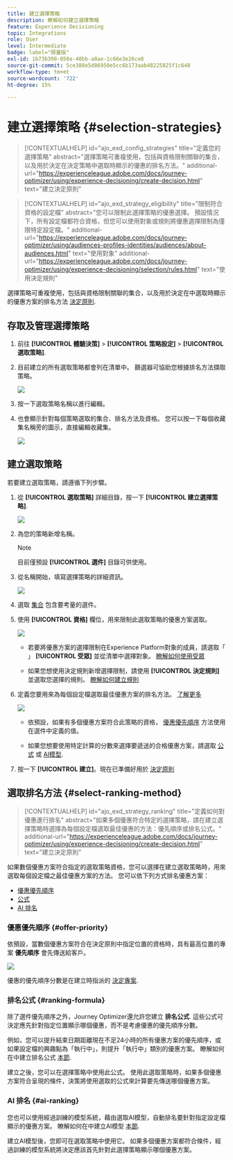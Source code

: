 ```yaml
---
title: 建立選擇策略
description: 瞭解如何建立選擇策略
feature: Experience Decisioning
topic: Integrations
role: User
level: Intermediate
badge: label="限量版"
exl-id: 1b73b398-050a-40bb-a8ae-1c66e3e26ce8
source-git-commit: 5ce388e5d86950e5cc6b173aab48225825f1c648
workflow-type: tm+mt
source-wordcount: '722'
ht-degree: 15%

---
```


# 建立選擇策略 {#selection-strategies}

>[!CONTEXTUALHELP]
>id="ajo_exd_config_strategies"
>title="定義您的選擇策略"
>abstract="選擇策略可重複使用，包括與資格限制關聯的集合，以及用於決定在決定策略中選取時顯示的優惠的排名方法。"
>additional-url="https://experienceleague.adobe.com/docs/journey-optimizer/using/experience-decisioning/create-decision.html" text="建立決定原則"

>[!CONTEXTUALHELP]
>id="ajo_exd_strategy_eligibility"
>title="限制符合資格的設定檔"
>abstract="您可以限制此選擇策略的優惠選擇。 預設情況下，所有設定檔都符合資格，但您可以使用對象或規則將優惠選擇限制為僅限特定設定檔。"
>additional-url="https://experienceleague.adobe.com/docs/journey-optimizer/using/audiences-profiles-identities/audiences/about-audiences.html" text="使用對象"
>additional-url="https://experienceleague.adobe.com/docs/journey-optimizer/using/experience-decisioning/selection/rules.html" text="使用決定規則"

選擇策略可重複使用，包括與資格限制關聯的集合，以及用於決定在中選取時顯示的優惠方案的排名方法 [決定原則](create-decision.md).

## 存取及管理選擇策略

1. 前往 **[!UICONTROL 體驗決策]** > **[!UICONTROL 策略設定]** > **[!UICONTROL 選取策略]**.

1. 目前建立的所有選取策略都會列在清單中。 篩選器可協助您根據排名方法擷取策略。

   ![](assets/strategy-list-filters.png)

1. 按一下選取策略名稱以進行編輯。

1. 也會顯示針對每個策略選取的集合、排名方法及資格。 您可以按一下每個收藏集名稱旁的圖示，直接編輯收藏集。

   ![](assets/strategy-list-edit-collection.png)

## 建立選取策略

若要建立選取策略，請遵循下列步驟。

1. 從 **[!UICONTROL 選取策略]** 詳細目錄，按一下 **[!UICONTROL 建立選擇策略]**.

   ![](assets/strategy-create-button.png)

1. 為您的策略新增名稱。

   >[!NOTE]
   >
   >目前僅預設 **[!UICONTROL 選件]** 目錄可供使用。

1. 從名稱開始，填寫選擇策略的詳細資訊。

   ![](assets/strategy-create-screen.png)

1. 選取 [集合](collections.md) 包含要考量的選件。

1. 使用 **[!UICONTROL 資格]** 欄位，用來限制此選取策略的優惠方案選取。

   ![](assets/strategy-create-eligibility.png)

   * 若要將優惠方案的選擇限制在Experience Platform對象的成員，請選取「 」 **[!UICONTROL 受眾]** 並從清單中選擇對象。 [瞭解如何使用受眾](../audience/about-audiences.md)

   * 如果您想使用決定規則新增選擇限制，請使用 **[!UICONTROL 決定規則]** 並選取您選擇的規則。 [瞭解如何建立規則](rules.md)

1. 定義您要用來為每個設定檔選取最佳優惠方案的排名方法。 [了解更多](#select-ranking-method)

   ![](assets/strategy-create-ranking.png)

   * 依預設，如果有多個優惠方案符合此策略的資格， [優惠優先順序](#offer-priority) 方法使用在選件中定義的值。

   * 如果您想要使用特定計算的分數來選擇要遞送的合格優惠方案，請選取 [公式](#ranking-formula) 或 [AI模型](#ai-ranking).

1. 按一下 **[!UICONTROL 建立]**。現在已準備好用於 [決定原則](create-decision.md)

## 選取排名方法 {#select-ranking-method}

>[!CONTEXTUALHELP]
>id="ajo_exd_strategy_ranking"
>title="定義如何對優惠進行排名"
>abstract="如果多個優惠符合特定的選擇策略，請在建立選擇策略時選擇為每個設定檔選取最佳優惠的方法：優先順序或排名公式。"
>additional-url="https://experienceleague.adobe.com/docs/journey-optimizer/using/experience-decisioning/create-decision.html" text="建立決定原則"

如果數個優惠方案符合指定的選取策略資格，您可以選擇在建立選取策略時，用來選取每個設定檔之最佳優惠方案的方法。 您可以依下列方式排名優惠方案：

* [優惠優先順序](#offer-priority)
* [公式](#ranking-formula)
* [AI 排名](#ai-ranking)

### 優惠優先順序 {#offer-priority}

依預設，當數個優惠方案符合在決定原則中指定位置的資格時，具有最高位置的專案 **優先順序** 會先傳送給客戶。

![](assets/item-priority.png)

優惠的優先順序分數是在建立時指派的 [決定專案](items.md).

### 排名公式 {#ranking-formula}

除了選件優先順序之外，Journey Optimizer還允許您建立 **排名公式**. 這些公式可決定應先針對指定位置顯示哪個優惠，而不是考慮優惠的優先順序分數。

例如，您可以提升結束日期距離現在不足24小時的所有優惠方案的優先順序，或如果設定檔的興趣點為「執行中」，則提升「執行中」類別的優惠方案。 瞭解如何在中建立排名公式 [本節](ranking.md).

建立之後，您可以在選擇策略中使用此公式。 使用此選取策略時，如果多個優惠方案符合呈現的條件，決策將使用選取的公式來計算要先傳送哪個優惠方案。

### AI 排名 {#ai-ranking}

您也可以使用經過訓練的模型系統，藉由選取AI模型，自動排名要針對指定設定檔顯示的優惠方案。 瞭解如何在中建立AI模型 [本節](ranking.md).

建立AI模型後，您即可在選取策略中使用它。 如果多個優惠方案都符合條件，經過訓練的模型系統將決定應該首先針對此選擇策略顯示哪個優惠方案。
